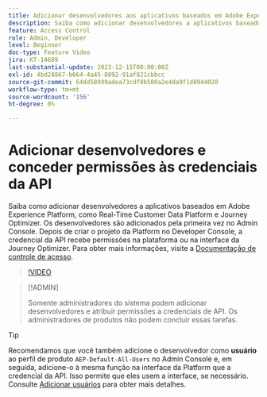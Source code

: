 ```yaml
---
title: Adicionar desenvolvedores aos aplicativos baseados em Adobe Experience Platform
description: Saiba como adicionar desenvolvedores a aplicativos baseados em Adobe Experience Platform e dar permissões a credenciais de API
feature: Access Control
role: Admin, Developer
level: Beginner
doc-type: Feature Video
jira: KT-14689
last-substantial-update: 2023-12-15T00:00:00Z
exl-id: 4bd28867-b664-4a45-8892-91af821cbbcc
source-git-commit: 64dd58999adea73cdf8b580a2e4da9f1d8944020
workflow-type: tm+mt
source-wordcount: '156'
ht-degree: 0%

---
```


# Adicionar desenvolvedores e conceder permissões às credenciais da API

Saiba como adicionar desenvolvedores a aplicativos baseados em Adobe Experience Platform, como Real-Time Customer Data Platform e Journey Optimizer. Os desenvolvedores são adicionados pela primeira vez no Admin Console. Depois de criar o projeto da Platform no Developer Console, a credencial da API recebe permissões na plataforma ou na interface da Journey Optimizer. Para obter mais informações, visite a [Documentação de controle de acesso](https://experienceleague.adobe.com/docs/experience-platform/access-control/home.html?lang=pt-BR).

>[!VIDEO](https://video.tv.adobe.com/v/3446403?learn=on&enablevpops&captions=por_br)

>[!ADMIN]
>
>Somente administradores do sistema podem adicionar desenvolvedores e atribuir permissões a credenciais de API. Os administradores de produtos não podem concluir essas tarefas.

>[!TIP]
>
>Recomendamos que você também adicione o desenvolvedor como **usuário** ao perfil de produto `AEP-Default-All-Users` no Admin Console e, em seguida, adicione-o à mesma função na interface da Platform que a credencial da API. Isso permite que eles usem a interface, se necessário. Consulte [Adicionar usuários](add-users.md) para obter mais detalhes.
